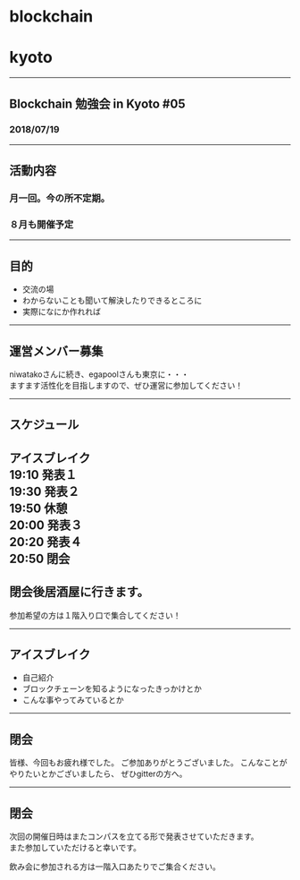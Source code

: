 # blockchain
# kyoto
---
## Blockchain 勉強会 in Kyoto #05
### 2018/07/19
---
## 活動内容
### 月一回。今の所不定期。
### ８月も開催予定     
     
---
## 目的
- 交流の場      
- わからないことも聞いて解決したりできるところに    
- 実際になにか作れれば    

---
## 運営メンバー募集
niwatakoさんに続き、egapoolさんも東京に・・・     
ますます活性化を目指しますので、ぜひ運営に参加してください！   
     
---
## スケジュール
アイスブレイク     
19:10  発表１    
19:30  発表２    
19:50  休憩    
20:00  発表３    
20:20  発表４    
20:50  閉会    
---

## 閉会後居酒屋に行きます。
参加希望の方は１階入り口で集合してください！

---
## アイスブレイク
- 自己紹介    
- ブロックチェーンを知るようになったきっかけとか    
- こんな事やってみているとか    

---
## 閉会
皆様、今回もお疲れ様でした。
ご参加ありがとうございました。
こんなことがやりたいとかございましたら、
ぜひgitterの方へ。

---
## 閉会
次回の開催日時はまたコンパスを立てる形で発表させていただきます。     
また参加していただけると幸いです。         
     
飲み会に参加される方は一階入口あたりでご集合ください。     

